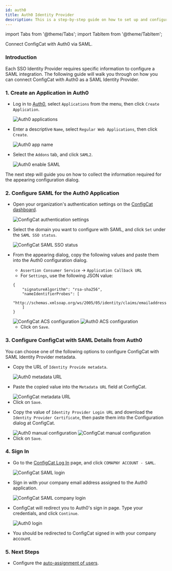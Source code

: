 ```yaml
---
id: auth0
title: Auth0 Identity Provider
description: This is a step-by-step guide on how to set up and configure Auth0 as a SAML Identity Provider for your organization.
---
```


import Tabs from '@theme/Tabs';
import TabItem from '@theme/TabItem';

Connect ConfigCat with Auth0 via SAML.

### Introduction
Each SSO Identity Provider requires specific information to configure a SAML integration. The following guide will walk you through on how you can connect ConfigCat with Auth0 as a SAML Identity Provider.

### 1. Create an Application in Auth0

- Log in to <a href="https://auth0.com/auth/login" target="_blank">Auth0</a>, select `Applications` from the menu, then click `Create Application`.

  <img className="saml-tutorial-img" src="/docs/assets/saml/auth0/applications.png" alt="Auth0 applications" />

- Enter a descriptive `Name`, select `Regular Web Applications`, then click `Create`.

  <img className="saml-tutorial-img" src="/docs/assets/saml/auth0/app_name.png" alt="Auth0 app name" />

- Select the `Addons` tab, and click `SAML2`.

  <img className="saml-tutorial-img" src="/docs/assets/saml/auth0/enable_saml.png"  alt="Auth0 enable SAML"/>

The next step will guide you on how to collect the information required for the appearing configuration dialog.

### 2. Configure SAML for the Auth0 Application
- Open your organization's authentication settings on the <a href="https://app.configcat.com/organization/authentication" target="_blank">ConfigCat dashboard</a>.

  <img className="saml-tutorial-img" src="/docs/assets/saml/dashboard/authentication.png" alt="ConfigCat authentication settings" />

- Select the domain you want to configure with SAML, and click `Set` under the `SAML SSO status`.

  <img className="saml-tutorial-img" src="/docs/assets/saml/dashboard/domains.png" alt="ConfigCat SAML SSO status" />

- From the appearing dialog, copy the following values and paste them into the Auth0 configuration dialog.
    - `Assertion Consumer Service` -> `Application Callback URL`
    - For `Settings`, use the following JSON value:
    ```
    {
        "signatureAlgorithm": "rsa-sha256",
        "nameIdentifierProbes": [
            "http://schemas.xmlsoap.org/ws/2005/05/identity/claims/emailaddress"
        ]
    }
    ```

   <img className="saml-tutorial-img" src="/docs/assets/saml/auth0/cc_idp.png"  alt="ConfigCat ACS configuration" />

   <img className="saml-tutorial-img" src="/docs/assets/saml/auth0/acs_url.png" alt="Auth0 ACS configuration"/>

    - Click on `Save`.

### 3. Configure ConfigCat with SAML Details from Auth0

You can choose one of the following options to configure ConfigCat with SAML Identity Provider metadata.

<Tabs>
  <TabItem value="metadataUrl" label="Metadata URL" default>
    <ul>
      <li>
        <p>Copy the URL of <code>Identity Provide metadata</code>.</p>
        <img className="saml-tutorial-img" src="/docs/assets/saml/auth0/metadata_url.png" alt="Auth0 metadata URL" />
      </li>
      <li>
        <p>Paste the copied value into the <code>Metadata URL</code> field at ConfigCat.</p>
        <img className="saml-tutorial-img" src="/docs/assets/saml/auth0/cc_metadata_url.png" alt="ConfigCat metadata URL"/>
      </li>
      <li>
        Click on <code>Save</code>.
      </li>
    </ul>
  </TabItem>
  <TabItem value="manual" label="Manual Configuration">
    <ul>
      <li>
        <p>Copy the value of <code>Identity Provider Login URL</code> and download the <code>Identity Provider Certificate</code>, then paste them into the Configuration dialog at ConfigCat.</p>
        <img className="saml-tutorial-img" src="/docs/assets/saml/auth0/manual.png" alt="Auth0 manual configuration" />
        <img className="saml-tutorial-img" src="/docs/assets/saml/auth0/cc_manual.png" alt="ConfigCat manual configuration"/>
      </li>
      <li>
        Click on <code>Save</code>.
      </li>
    </ul>
  </TabItem>
</Tabs>

### 4. Sign In
- Go to the <a href="https://app.configcat.com/login" target="_blank">ConfigCat Log In</a> page, and click `COMAPNY ACCOUNT - SAML`.
  
  <img className="saml-tutorial-img" src="/docs/assets/saml/dashboard/saml_login.png" alt="ConfigCat SAML login" />

- Sign in with your company email address assigned to the Auth0 application.

  <img className="saml-tutorial-img" src="/docs/assets/saml/dashboard/company_email.png" alt="ConfigCat SAML company login" />

- ConfigCat will redirect you to Auth0's sign in page. Type your credentials, and click `Continue`.

  <img className="saml-tutorial-img" src="/docs/assets/saml/auth0/login.png" alt="Auth0 login" />

- You should be redirected to ConfigCat signed in with your company account.

### 5. Next Steps

- Configure the [auto-assignment of users](/docs/advanced/team-management/auto-assign-users).